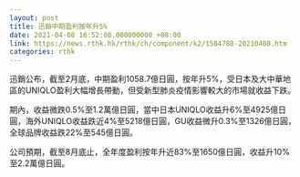 ```yaml
---
layout: post
title: 迅銷中期盈利按年升5%
date: 2021-04-08 16:52:08.000000000 +08:00
link: https://news.rthk.hk/rthk/ch/component/k2/1584788-20210408.htm
categories: rthk
---
```


迅銷公布，截至2月底，中期盈利1058.7億日圓，按年升5%，受日本及大中華地區的UNIQLO盈利大幅增長帶動，但受新型肺炎疫情影響較大的市場就收益下跌。

期內，收益微跌0.5%至1.2萬億日圓，當中日本UNIQLO收益升6%至4925億日圓，海外UNIQLO收益跌近4%至5218億日圓，GU收益微升0.3%至1326億日圓，全球品牌收益跌22%至545億日圓。

公司預期，截至8月底止，全年度盈利按年升近83%至1650億日圓，收益升10%至2.2萬億日圓。
